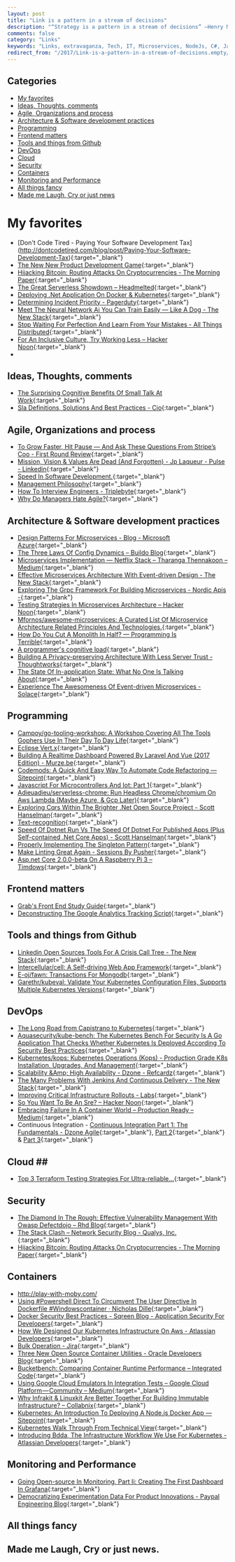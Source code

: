 ```yaml
---
layout: post
title: "Link is a pattern in a stream of decisions"
description: "“Strategy is a pattern in a stream of decisions” —Henry Mintzberg"
comments: false
category: "Links"
keywords: "Links, extravaganza, Tech, IT, Microservices, NodeJs, C#, Javascript, Solution architecture"
redirect_from: "/2017/Link-is-a-pattern-in-a-stream-of-decisions.empty/"
---
```


## Categories ##
* [My favorites](#favorites)
* [Ideas, Thoughts, comments](#ideas)
* [Agile, Organizations and process](#agile)
* [Architecture & Software development practices](#development)
* [Programming](#net)
* [Frontend matters](#web)
* [Tools and things from Github](#tools)
* [DevOps](#devops)
* [Cloud](#cloud)
* [Security](#security)
* [Containers](#containers)
* [Monitoring and Performance](#monitoring)
* [All things fancy](#buzz)
* [Made me Laugh, Cry or just news](#news)

# My favorites<a name="favorites"></a> #
* [Don't Code Tired - Paying Your Software Development Tax]
(http://dontcodetired.com/blog/post/Paying-Your-Software-Development-Tax){:target="_blank"}
* [The New New Product Development Game](https://hbr.org/1986/01/the-new-new-product-development-game#){:target="_blank"}
* [Hijacking Bitcoin: Routing Attacks On Cryptocurrencies - The Morning Paper](https://blog.acolyer.org/2017/06/27/hijacking-bitcoin-routing-attacks-on-cryptocurrencies/){:target="_blank"}
* [The Great Serverless Showdown – Headmelted](https://headmelted.com/serverless-showdown-4a771ca561d2){:target="_blank"}
* [Deploying .Net Application On Docker & Kubernetes](https://www.xenonstack.com/blog/deploying-net-application-on-docker-kubernetes){:target="_blank"}
* [Determining Incident Priority - Pagerduty](https://www.pagerduty.com/blog/determining-incident-priority/){:target="_blank"}
* [Meet The Neural Network Ai You Can Train Easily — Like A Dog - The New Stack](https://thenewstack.io/meet-neural-network-ai-can-train-easily-like-dog/){:target="_blank"}
* [Stop Waiting For Perfection And Learn From Your Mistakes - All Things Distributed](http://www.allthingsdistributed.com/2017/06/stop-waiting-for-perfection.html){:target="_blank"}
* [For An Inclusive Culture, Try Working Less – Hacker Noon](https://hackernoon.com/for-inclusive-culture-maybe-less-is-more-87b663662cea){:target="_blank"}
* 

## Ideas, Thoughts, comments <a name="ideas"></a> ##
* [The Surprising Cognitive Benefits Of Small Talk At Work](https://blog.trello.com/surprising-cognitive-benefits-of-small-talk-at-work){:target="_blank"}
* [Sla Definitions, Solutions And Best Practices - Cio](http://www.cio.com/article/2438284/outsourcing/outsourcing-sla-definitions-and-solutions.html){:target="_blank"}

## Agile, Organizations and process<a name="agile"></a> ##
* [To Grow Faster, Hit Pause — And Ask These Questions From Stripe’s Coo - First Round Review](http://firstround.com/review/to-grow-faster-hit-pause-and-ask-these-questions-from-stripes-coo/){:target="_blank"}
* [Mission, Vision & Values Are Dead (And Forgotten) - Jp Laqueur - Pulse - Linkedin](https://www.linkedin.com/pulse/mission-vision-values-dead-forgotten-jp-laqueur){:target="_blank"}
* [Speed In Software Development.](https://www.targetprocess.com/articles/speed-in-software-development/){:target="_blank"}
* [Management Philosophy](https://3002.ca/posts/management-philosophy/){:target="_blank"}
* [How To Interview Engineers - Triplebyte](http://blog.triplebyte.com/how-to-interview-engineers){:target="_blank"}
* [Why Do Managers Hate Agile?](https://www.forbes.com/sites/stevedenning/2015/01/26/why-do-managers-hate-agile/#7afba1943a57){:target="_blank"}

## Architecture & Software development practices <a name="development"></a> ##
* [Design Patterns For Microservices - Blog - Microsoft Azure](https://azure.microsoft.com/en-us/blog/design-patterns-for-microservices/){:target="_blank"}
* [The Three Laws Of Config Dynamics – Buildo Blog](https://blog.buildo.io/the-three-laws-of-config-dynamics-1e9724593aa9){:target="_blank"}
* [Microservices Implementation — Netflix Stack – Tharanga Thennakoon – Medium](https://medium.com/@tharanganilupul/microservices-implementation-netflix-stack-ba4f4a57a79f){:target="_blank"}
* [Effective Microservices Architecture With Event-driven Design - The New Stack](https://thenewstack.io/event-driven-design-will-drive-microservices-clarity/){:target="_blank"}
* [Exploring The Grpc Framework For Building Microservices - Nordic Apis -](http://nordicapis.com/exploring-the-grpc-framework-for-building-microservices/){:target="_blank"}
* [Testing Strategies In Microservices Architecture – Hacker Noon](https://hackernoon.com/testing-strategies-in-microservices-architecture-8e4584e9a2d7){:target="_blank"}
* [Mfornos/awesome-microservices: A Curated List Of Microservice Architecture Related Principles And Technologies.](https://github.com/mfornos/awesome-microservices){:target="_blank"}
* [How Do You Cut A Monolith In Half? — Programming Is Terrible](http://programmingisterrible.com/post/162346490883/how-do-you-cut-a-monolith-in-half){:target="_blank"}
* [A programmer's cognitive load](https://www.stitcher.io/blog/a-programmers-cognitive-load){:target="_blank"}
* [Building A Privacy-preserving Architecture With Less Server Trust - Thoughtworks](https://www.thoughtworks.com/insights/blog/building-privacy-preserving-architecture-less-server-trust){:target="_blank"}
* [The State Of In-application State: What No One Is Talking About](https://medium.com/@SeanWalshEsq/the-state-of-in-application-state-what-no-one-is-talking-about-c30392033b08){:target="_blank"}
* [Experience The Awesomeness Of Event-driven Microservices - Solace](https://solace.com/blog/products-tech/experience-awesomeness-event-driven-microservices){:target="_blank"}

## Programming <a name="net"></a> ##
* [Campoy/go-tooling-workshop: A Workshop Covering All The Tools Gophers Use In Their Day To Day Life](https://github.com/campoy/go-tooling-workshop#README){:target="_blank"}
* [Eclipse Vert.x](http://vertx.io/){:target="_blank"}
* [Building A Realtime Dashboard Powered By Laravel And Vue (2017 Edition) - Murze.be](https://murze.be/2017/06/building-realtime-dashboard-powered-laravel-vue-2017-edition/){:target="_blank"}
* [Codemods: A Quick And Easy Way To Automate Code Refactoring — Sitepoint](https://www.sitepoint.com/getting-started-with-codemods/){:target="_blank"}
* [Javascript For Microcontrollers And Iot: Part 1](https://auth0.com/blog/javascript-for-microcontrollers-and-iot-part-1/){:target="_blank"}
* [Adieuadieu/serverless-chrome: Run Headless Chrome/chromium On Aws Lambda (Maybe Azure, & Gcp Later)](https://github.com/adieuadieu/serverless-chrome){:target="_blank"}
* [Exploring Cqrs Within The Brighter .Net Open Source Project - Scott Hanselman](https://www.hanselman.com/blog/ExploringCQRSWithinTheBrighterNETOpenSourceProject.aspx){:target="_blank"}
* [Text-recognition](https://rkrupinski.github.io/text-recognition/){:target="_blank"}
* [Speed Of Dotnet Run Vs The Speed Of Dotnet For Published Apps (Plus Self-contained .Net Core Apps) - Scott Hanselman](https://www.hanselman.com/blog/SpeedOfDotnetRunVsTheSpeedOfDotnetForPublishedAppsPlusSelfcontainedNETCoreApps.aspx){:target="_blank"}
* [Properly Implementing The Singleton Pattern](https://dotnettips.wordpress.com/2017/06/26/properly-implementing-the-singleton-pattern/){:target="_blank"}
* [Make Linting Great Again - Sessions By Pusher](https://pusher.com/sessions/meetup/viennajs/make-linting-great-again){:target="_blank"}
* [Asp.net Core 2.0.0-beta On A Raspberry Pi 3 – Timdows](https://timdows.com/projects/asp-net-core-2-0-0-beta-on-a-raspberry-pi-3/){:target="_blank"}

## Frontend matters <a name="web"></a> ##
* [Grab's Front End Study Guide](http://engineering.grab.com/grabs-front-end-study-guide){:target="_blank"}
* [Deconstructing The Google Analytics Tracking Script](https://billfranklin.svbtle.com/deconstructing-the-ga-script){:target="_blank"}

## Tools and things from Github <a name="tools"></a> ##
* [Linkedin Open Sources Tools For A Crisis Call Tree - The New Stack](https://thenewstack.io/linkedin-open-sources-tools-crisis-call-tree/){:target="_blank"}
* [Intercellular/cell: A Self-driving Web App Framework](https://github.com/intercellular/cell){:target="_blank"}
* [E-oj/fawn: Transactions For Mongodb](https://github.com/e-oj/Fawn){:target="_blank"}
* [Garethr/kubeval: Validate Your Kubernetes Configuration Files, Supports Multiple Kubernetes Versions](https://github.com/garethr/kubeval){:target="_blank"}

## DevOps<a name="devops"></a> ##
* [The Long Road from Capistrano to Kubernetes](https://phraseapp.s3-eu-west-1.amazonaws.com/cap-to-kube.pdf){:target="_blank"}
* [Aquasecurity/kube-bench: The Kubernetes Bench For Security Is A Go Application That Checks Whether Kubernetes Is Deployed According To Security Best Practices](https://github.com/aquasecurity/kube-bench){:target="_blank"}
* [Kubernetes/kops: Kubernetes Operations (Kops) - Production Grade K8s Installation, Upgrades, And Management](https://github.com/kubernetes/kops){:target="_blank"}
* [Scalability &Amp; High Availability - Dzone - Refcardz](https://dzone.com/refcardz/scalability){:target="_blank"}
* [The Many Problems With Jenkins And Continuous Delivery - The New Stack](https://thenewstack.io/many-problems-jenkins-continuous-delivery/){:target="_blank"}
* [Improving Critical Infrastructure Rollouts - Labs](https://labs.spotify.com/2017/06/22/improving-critical-infrastructure-rollouts/){:target="_blank"}
* [So You Want To Be An Sre? – Hacker Noon](https://hackernoon.com/so-you-want-to-be-an-sre-34e832357a8c){:target="_blank"}
* [Embracing Failure In A Container World – Production Ready – Medium](https://medium.com/production-ready/embracing-failure-in-a-container-world-217a3cc414c1){:target="_blank"}
* Continuous Integration - [Continuous Integration Part 1: The Fundamentals - Dzone Agile](https://dzone.com/articles/continuous-integration-part-1-the-fundamentals){:target="_blank"}, [Part 2](https://dzone.com/articles/continuous-integration-part-2-ci-server-amp-toolki){:target="_blank"} & [Part 3](https://dzone.com/articles/continuous-integration-part-3-best-practices){:target="_blank"}

## Cloud <a name="cloud"></a>##
* [Top 3 Terraform Testing Strategies For Ultra-reliable…](https://www.contino.io/insights/top-3-terraform-testing-strategies-for-ultra-reliable-infrastructure-as-code){:target="_blank"}

## Security<a name="security"></a> ##
* [The Diamond In The Rough: Effective Vulnerability Management With Owasp Defectdojo – Rhd Blog](https://developers.redhat.com/blog/2017/06/23/the-diamond-in-the-rough-effective-vulnerability-management-with-owasp-defectdojo/){:target="_blank"}
* [The Stack Clash – Network Security Blog - Qualys, Inc.](https://blog.qualys.com/securitylabs/2017/06/19/the-stack-clash){:target="_blank"}
* [Hijacking Bitcoin: Routing Attacks On Cryptocurrencies - The Morning Paper](https://blog.acolyer.org/2017/06/27/hijacking-bitcoin-routing-attacks-on-cryptocurrencies/){:target="_blank"}

## Containers <a name="containers"></a> ##
* http://play-with-moby.com/
* [Using #Powershell Direct To Circumvent The User Directive In Dockerfile #Windowscontainer · Nicholas Dille](http://dille.name/blog/2017/07/02/using-powershell-direct-to-circumvent-the-user-directive-in-dockerfile/){:target="_blank"}
* [Docker Security Best Practices - Sqreen Blog - Application Security For Developers](https://blog.sqreen.io/docker-security/){:target="_blank"}
* [How We Designed Our Kubernetes Infrastructure On Aws - Atlassian Developers](https://developer.atlassian.com/blog/2017/07/kubernetes-infra-on-aws/){:target="_blank"}
* [Bulk Operation - Jira](https://monosupport.atlassian.net/secure/views/bulkedit/BulkOperationProgress.jspa?taskId=10000&errorActionOutput=&Refresh=Refresh&atl_token=BCYM-ETEY-Y28V-HLIZ%7Cf29b4ae46d00041d79565675583d200f9a0cde0d%7Clin){:target="_blank"}
* [Three New Open Source Container Utilities - Oracle Developers Blog](https://blogs.oracle.com/developers/three-new-open-source-container-utilities){:target="_blank"}
* [Bucketbench: Comparing Container Runtime Performance – Integrated Code](https://integratedcode.us/2017/06/29/bucketbench-comparing-container-runtime-performance/){:target="_blank"}
* [Using Google Cloud Emulators In Integration Tests – Google Cloud Platform — Community – Medium](https://medium.com/google-cloud/using-google-cloud-emulators-for-integration-tests-7812890ebe0d){:target="_blank"}
* [Why Infrakit & Linuxkit Are Better Together For Building Immutable Infrastructure? – Collabnix](http://collabnix.com/when-infrakit-meet-linuxkit-for-the-first-time/){:target="_blank"}
* [Kubernetes: An Introduction To Deploying A Node.js Docker App — Sitepoint](https://www.sitepoint.com/kubernetes-deploy-node-js-docker-app/){:target="_blank"}
* [Kubernetes Walk Through From Technical View](https://www.slideshare.net/resouer/kubernetes-walk-through-zhanglei){:target="_blank"}
* [Introducing Bdda, The Infrastructure Workflow We Use For Kubernetes - Atlassian Developers](https://developer.atlassian.com/blog/2017/07/kubernetes-workflow/){:target="_blank"}

## Monitoring and Performance <a name="monitoring"></a> ##
* [Going Open-source In Monitoring, Part Ii: Creating The First Dashboard In Grafana](https://medium.com/@SergeyNuzhdin/going-open-source-in-monitoring-part-ii-creating-the-first-dashboard-in-grafana-ada59a4ced2e?__s=6izvcszagfpuqzzmdi2h){:target="_blank"}
* [Democratizing Experimentation Data For Product Innovations - Paypal Engineering Blog](https://www.paypal-engineering.com/2017/06/29/democratizing-experimentation-data-for-product-innovations/){:target="_blank"}

## All things fancy <a name="buzz"></a> ##

## Made me Laugh, Cry or just news. <a name="news"></a> ##
